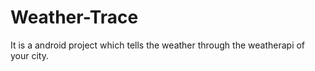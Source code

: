 # Weather-Trace
It is a android project which tells the weather through the weatherapi of your city.
